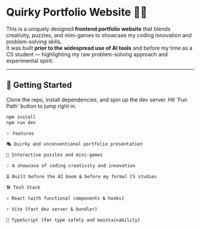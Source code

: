 # Quirky Portfolio Website 🎨🧩

This is a uniquely designed **frontend portfolio website** that blends creativity, puzzles, and mini-games to showcase my coding innovation and problem-solving skills.  
It was built **prior to the widespread use of AI tools** and before my time as a CS student — highlighting my raw problem-solving approach and experimental spirit.

---

## 🚀 Getting Started

Clone the repo, install dependencies, and spin up the dev server. Hit 'Fun Path' button to jump right in. 

```bash
npm install
npm run dev

✨ Features

🎭 Quirky and unconventional portfolio presentation

🧩 Interactive puzzles and mini-games

💡 A showcase of coding creativity and innovation

⏳ Built before the AI boom & before my formal CS studies

🛠️ Tech Stack

⚛️ React (with functional components & hooks)

⚡ Vite (fast dev server & bundler)

📘 TypeScript (for type safety and maintainability)
